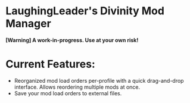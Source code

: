 LaughingLeader's Divinity Mod Manager
=======

__**[Warning] A work-in-progress. Use at your own risk!**__

# Current Features:

* Reorganized mod load orders per-profile with a quick drag-and-drop interface. Allows reordering multiple mods at once.
* Save your mod load orders to external files.